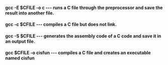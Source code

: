 
#### gcc -E $CFILE -o c --- runs a C file through the preprocessor and save the result into another file.

#### gcc -c $CFILE --- compiles a C file but does not link.


#### gcc -S $CFILE --- generates the assembly code of a C code and save it in an output file.

#### gcc $CFILE -o cisfun --- compiles a C file and creates an executable named cisfun

